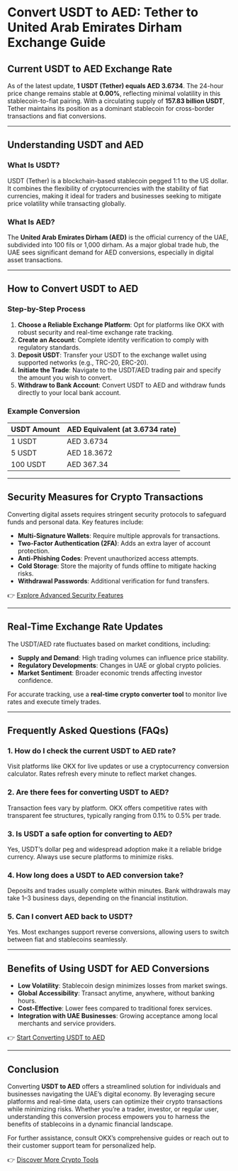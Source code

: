 # Convert USDT to AED: Tether to United Arab Emirates Dirham Exchange Guide  

## Current USDT to AED Exchange Rate  
As of the latest update, **1 USDT (Tether) equals AED 3.6734**. The 24-hour price change remains stable at **0.00%**, reflecting minimal volatility in this stablecoin-to-fiat pairing. With a circulating supply of **157.83 billion USDT**, Tether maintains its position as a dominant stablecoin for cross-border transactions and fiat conversions.  

---

## Understanding USDT and AED  

### What Is USDT?  
USDT (Tether) is a blockchain-based stablecoin pegged 1:1 to the US dollar. It combines the flexibility of cryptocurrencies with the stability of fiat currencies, making it ideal for traders and businesses seeking to mitigate price volatility while transacting globally.  

### What Is AED?  
The **United Arab Emirates Dirham (AED)** is the official currency of the UAE, subdivided into 100 fils or 1,000 dirham. As a major global trade hub, the UAE sees significant demand for AED conversions, especially in digital asset transactions.  

---

## How to Convert USDT to AED  

### Step-by-Step Process  
1. **Choose a Reliable Exchange Platform**: Opt for platforms like OKX with robust security and real-time exchange rate tracking.  
2. **Create an Account**: Complete identity verification to comply with regulatory standards.  
3. **Deposit USDT**: Transfer your USDT to the exchange wallet using supported networks (e.g., TRC-20, ERC-20).  
4. **Initiate the Trade**: Navigate to the USDT/AED trading pair and specify the amount you wish to convert.  
5. **Withdraw to Bank Account**: Convert USDT to AED and withdraw funds directly to your local bank account.  

### Example Conversion  
| USDT Amount | AED Equivalent (at 3.6734 rate) |  
|-------------|----------------------------------|  
| 1 USDT      | AED 3.6734                       |  
| 5 USDT      | AED 18.3672                      |  
| 100 USDT    | AED 367.34                       |  

---

## Security Measures for Crypto Transactions  
Converting digital assets requires stringent security protocols to safeguard funds and personal data. Key features include:  
- **Multi-Signature Wallets**: Require multiple approvals for transactions.  
- **Two-Factor Authentication (2FA)**: Adds an extra layer of account protection.  
- **Anti-Phishing Codes**: Prevent unauthorized access attempts.  
- **Cold Storage**: Store the majority of funds offline to mitigate hacking risks.  
- **Withdrawal Passwords**: Additional verification for fund transfers.  

👉 [Explore Advanced Security Features](https://bit.ly/okx-bonus)  

---

## Real-Time Exchange Rate Updates  
The USDT/AED rate fluctuates based on market conditions, including:  
- **Supply and Demand**: High trading volumes can influence price stability.  
- **Regulatory Developments**: Changes in UAE or global crypto policies.  
- **Market Sentiment**: Broader economic trends affecting investor confidence.  

For accurate tracking, use a **real-time crypto converter tool** to monitor live rates and execute timely trades.  

---

## Frequently Asked Questions (FAQs)  

### 1. **How do I check the current USDT to AED rate?**  
Visit platforms like OKX for live updates or use a cryptocurrency conversion calculator. Rates refresh every minute to reflect market changes.  

### 2. **Are there fees for converting USDT to AED?**  
Transaction fees vary by platform. OKX offers competitive rates with transparent fee structures, typically ranging from 0.1% to 0.5% per trade.  

### 3. **Is USDT a safe option for converting to AED?**  
Yes, USDT’s dollar peg and widespread adoption make it a reliable bridge currency. Always use secure platforms to minimize risks.  

### 4. **How long does a USDT to AED conversion take?**  
Deposits and trades usually complete within minutes. Bank withdrawals may take 1–3 business days, depending on the financial institution.  

### 5. **Can I convert AED back to USDT?**  
Yes. Most exchanges support reverse conversions, allowing users to switch between fiat and stablecoins seamlessly.  

---

## Benefits of Using USDT for AED Conversions  
- **Low Volatility**: Stablecoin design minimizes losses from market swings.  
- **Global Accessibility**: Transact anytime, anywhere, without banking hours.  
- **Cost-Effective**: Lower fees compared to traditional forex services.  
- **Integration with UAE Businesses**: Growing acceptance among local merchants and service providers.  

👉 [Start Converting USDT to AED](https://bit.ly/okx-bonus)  

---

## Conclusion  
Converting **USDT to AED** offers a streamlined solution for individuals and businesses navigating the UAE’s digital economy. By leveraging secure platforms and real-time data, users can optimize their crypto transactions while minimizing risks. Whether you’re a trader, investor, or regular user, understanding this conversion process empowers you to harness the benefits of stablecoins in a dynamic financial landscape.  

For further assistance, consult OKX’s comprehensive guides or reach out to their customer support team for personalized help.  

👉 [Discover More Crypto Tools](https://bit.ly/okx-bonus)